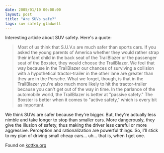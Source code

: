 ```yaml
---
date: 2005/01/10 00:00:00
layout: post
title: "Are SUVs safe?"
tags: suv safety gladwell
---
```


Interesting article about SUV safety. Here's a quote:

> Most of us think that S.U.V.s are much safer than sports cars. If you asked the young parents of America whether they would rather strap their infant child in the back seat of the TrailBlazer or the passenger seat of the Boxster, they would choose the TrailBlazer. We feel that way because in the TrailBlazer our chances of surviving a collision with a hypothetical tractor-trailer in the other lane are greater than they are in the Porsche. What we forget, though, is that in the TrailBlazer you're also much more likely to hit the tractor-trailer because you can't get out of the way in time. In the parlance of the automobile world, the TrailBlazer is better at "passive safety." The Boxster is better when it comes to "active safety," which is every bit as important.

We think SUVs are safer because they're bigger. But, they're actually less nimble and take longer to stop than smaller cars. More dangerously, they give the illusion of safety, thus making the driver less careful or more aggressive. Perception and rationalization are powerful things. So, I'll stick to my plan of driving small cheap cars... uh... that is, when I get one.

Found on [kottke.org](http://www.kottke.org/04/12/best-links-2004)
